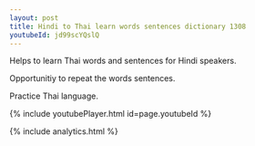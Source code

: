 ```yaml
---
layout: post
title: Hindi to Thai learn words sentences dictionary 1308 
youtubeId: jd99scYQslQ
---
```

 
 
Helps to learn Thai words and sentences for Hindi speakers.

Opportunitiy to repeat the words sentences. 

Practice Thai language. 
 
{% include youtubePlayer.html id=page.youtubeId %}
 
 
{% include analytics.html %}